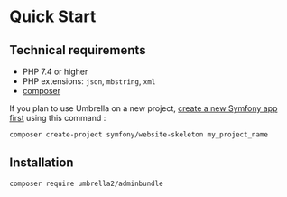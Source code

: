 # Quick Start

## Technical requirements
- PHP 7.4 or higher
- PHP extensions: `json`, `mbstring`, `xml`
- [composer](https://getcomposer.org/)

If you plan to use Umbrella on a new project, [create a new Symfony app first](https://symfony.com/doc/current/setup.html#creating-symfony-applications) using this command : 

```bash
composer create-project symfony/website-skeleton my_project_name
```

## Installation
```bash
composer require umbrella2/adminbundle
```
